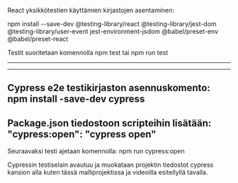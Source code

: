 React yksikkötestien käyttämien kirjastojen asentaminen:

npm install --save-dev @testing-library/react @testing-library/jest-dom @testing-library/user-event jest-environment-jsdom @babel/preset-env @babel/preset-react

Testit suoritetaan komennolla npm test tai npm run test

---------------------------------------------------------------------
----------------------------------------------------------------------

Cypress e2e testikirjaston asennuskomento:
npm install -save-dev cypress
------------------------------------------------------------------
Package.json tiedostoon scripteihin lisätään:
"cypress:open": "cypress open"
-------------------------------------------------------------------
Seuraavaksi testi ajetaan komennolla: npm run cypress:open

Cypressin testiselain avautuu ja muokataan projektin tiedostot cypress kansion alla kuten tässä malliprojektissa ja videoilla esitellyllä tavalla.

